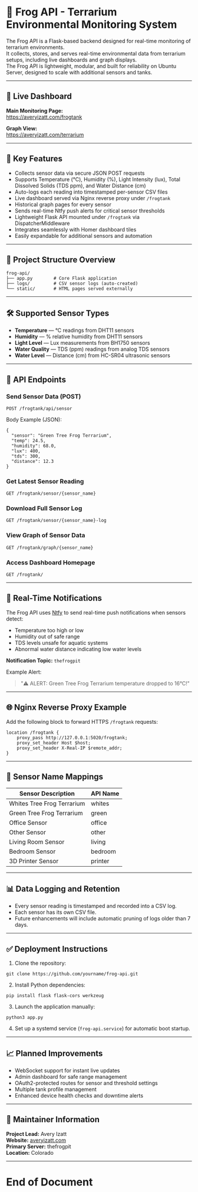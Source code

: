 # 🐸 Frog API - Terrarium Environmental Monitoring System

The Frog API is a Flask-based backend designed for real-time monitoring of terrarium environments.  
It collects, stores, and serves real-time environmental data from terrarium setups, including live dashboards and graph displays.  
The Frog API is lightweight, modular, and built for reliability on Ubuntu Server, designed to scale with additional sensors and tanks.

---

## 📍 Live Dashboard

**Main Monitoring Page:**  
https://averyizatt.com/frogtank

**Graph View:**  
https://averyizatt.com/terrarium

---

## 🌟 Key Features

- Collects sensor data via secure JSON POST requests
- Supports Temperature (°C), Humidity (%), Light Intensity (lux), Total Dissolved Solids (TDS ppm), and Water Distance (cm)
- Auto-logs each reading into timestamped per-sensor CSV files
- Live dashboard served via Nginx reverse proxy under `/frogtank`
- Historical graph pages for every sensor
- Sends real-time Ntfy push alerts for critical sensor thresholds
- Lightweight Flask API mounted under `/frogtank` via DispatcherMiddleware
- Integrates seamlessly with Homer dashboard tiles
- Easily expandable for additional sensors and automation

---

## 📁 Project Structure Overview

```
frog-api/
├── app.py        # Core Flask application
├── logs/         # CSV sensor logs (auto-created)
└── static/       # HTML pages served externally
```

---

## 🛠️ Supported Sensor Types

- **Temperature** — °C readings from DHT11 sensors
- **Humidity** — % relative humidity from DHT11 sensors
- **Light Level** — Lux measurements from BH1750 sensors
- **Water Quality** — TDS (ppm) readings from analog TDS sensors
- **Water Level** — Distance (cm) from HC-SR04 ultrasonic sensors

---

## 📡 API Endpoints

### Send Sensor Data (POST)
`POST /frogtank/api/sensor`

Body Example (JSON):
```
{
  "sensor": "Green Tree Frog Terrarium",
  "temp": 24.5,
  "humidity": 68.0,
  "lux": 400,
  "tds": 300,
  "distance": 12.3
}
```

### Get Latest Sensor Reading
`GET /frogtank/sensor/{sensor_name}`

### Download Full Sensor Log
`GET /frogtank/sensor/{sensor_name}-log`

### View Graph of Sensor Data
`GET /frogtank/graph/{sensor_name}`

### Access Dashboard Homepage
`GET /frogtank/`

---

## 🔔 Real-Time Notifications

The Frog API uses [Ntfy](https://ntfy.sh/) to send real-time push notifications when sensors detect:

- Temperature too high or low
- Humidity out of safe range
- TDS levels unsafe for aquatic systems
- Abnormal water distance indicating low water levels

**Notification Topic:** `thefrogpit`

Example Alert:
> "⚠️ ALERT: Green Tree Frog Terrarium temperature dropped to 16°C!"

---

## 🌐 Nginx Reverse Proxy Example

Add the following block to forward HTTPS `/frogtank` requests:

```
location /frogtank {
    proxy_pass http://127.0.0.1:5020/frogtank;
    proxy_set_header Host $host;
    proxy_set_header X-Real-IP $remote_addr;
}
```

---

## 🧠 Sensor Name Mappings

| Sensor Description              | API Name  |
|----------------------------------|-----------|
| Whites Tree Frog Terrarium       | whites    |
| Green Tree Frog Terrarium        | green     |
| Office Sensor                    | office    |
| Other Sensor                     | other     |
| Living Room Sensor               | living    |
| Bedroom Sensor                   | bedroom   |
| 3D Printer Sensor                | printer   |

---

## 📊 Data Logging and Retention

- Every sensor reading is timestamped and recorded into a CSV log.
- Each sensor has its own CSV file.
- Future enhancements will include automatic pruning of logs older than 7 days.

---

## ✅ Deployment Instructions

1. Clone the repository:
```
git clone https://github.com/yourname/frog-api.git
```

2. Install Python dependencies:
```
pip install flask flask-cors werkzeug
```

3. Launch the application manually:
```
python3 app.py
```

4. Set up a systemd service (`frog-api.service`) for automatic boot startup.

---

## 📈 Planned Improvements

- WebSocket support for instant live updates
- Admin dashboard for safe range management
- OAuth2-protected routes for sensor and threshold settings
- Multiple tank profile management
- Enhanced device health checks and downtime alerts

---

## 🐸 Maintainer Information

**Project Lead:** Avery Izatt  
**Website:** [averyizatt.com](https://averyizatt.com)  
**Primary Server:** thefrogpit  
**Location:** Colorado

---

# End of Document
